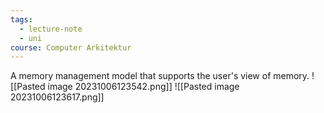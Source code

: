 ```yaml
---
tags:
  - lecture-note
  - uni
course: Computer Arkitektur
---
```

A memory management model that supports the user's view of memory.
![[Pasted image 20231006123542.png]]
![[Pasted image 20231006123617.png]]


